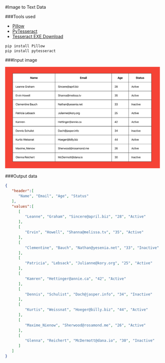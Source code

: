 #Image to Text Data

###Tools used
* <a href="https://pypi.org/project/Pillow/">Pillow</a>
* <a href="https://pypi.org/project/pytesseract/">PyTesseract</a>
* <a href="https://tesseract-ocr.github.io/tessdoc/Downloads">Tesseract EXE Download</a>

```
pip install Pillow
pip install pytesseract
```

###Input image
  <td width="100%"><img src="https://github.com/imamhossain94/image-to-data-table-extractor/blob/main/table.png" alt="BLANK"></td>

###Output data
```json
{
   "header":[
      "Name", "Email", "Age", "Status"
   ],
   "values":[
      [
         "Leanne", "Graham", "Sincere@april.biz", "28", "Active"
      ],
      [
         "Ervin", "Howell", "Shanna@melissa.tv", "35", "Active"
      ],
      [
         "Clementine", "Bauch", "Nathan@yesenia.net", "33", "Inactive"
      ],
      [
         "Patricia", "Lebsack", "Julianne@kory.org", "25", "Active"
      ],
      [
         "Kamren", "Hettinger@annie.ca", "42", "Active"
      ],
      [
         "Dennis", "Schulist", "Dach@jasper.info", "34", "Inactive"
      ],
      [
         "Kurtis", "Weissnat", "Hoeger@billy.biz", "44", "Active"
      ],
      [
         "Maxime_Nienow", "Sherwood@rosamond.me", "26", "Active"
      ],
      [
         "Glenna", "Reichert", "McDermott@dana.io", "30", "Inactive"
      ]
   ]
}
```
